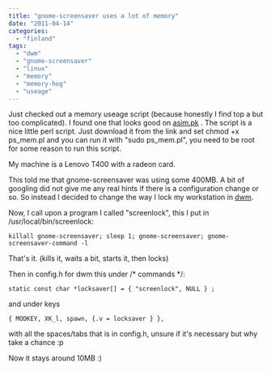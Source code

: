 ```yaml
---
title: "gnome-screensaver uses a lot of memory"
date: "2011-04-14"
categories: 
  - "finland"
tags: 
  - "dwm"
  - "gnome-screensaver"
  - "linux"
  - "memory"
  - "memory-hog"
  - "useage"
---
```


Just checked out a memory useage script (because honestly I find top a but too complicated). I found one that looks good on [asim.pk](http://www.asim.pk/2011/03/28/find-memory-consumed-by-currently-running-processes-on-linux/ "memory useage perl script") . The script is a nice little perl script. Just download it from the link and set chmod +x ps\_mem.pl and you can run it with "sudo ps\_mem.pl", you need to be root for some reason to run this script.

My machine is a Lenovo T400 with a radeon card.

This told me that gnome-screensaver was using some 400MB. A bit of googling did not give me any real hints if there is a configuration change or so. So instead I decided to change the way I lock my workstation in [dwm](http://dwm.suckless.org "dwm").

Now, I call upon a program I called "screenlock", this I put in /usr/local/bin/screenlock:

 `killall gnome-screensaver; sleep 1; gnome-screensaver; gnome-screensaver-command -l`

That's it. (kills it, waits a bit, starts it, then locks)

Then in config.h for dwm this under /\* commands \*/:

 `static const char *locksaver[] = { "screenlock", NULL } ;`

and under keys

`{ MODKEY, XK_l, spawn, {.v = locksaver } },`

with all the spaces/tabs that is in config.h, unsure if it's necessary but why take a chance :p

Now it stays around 10MB :)
